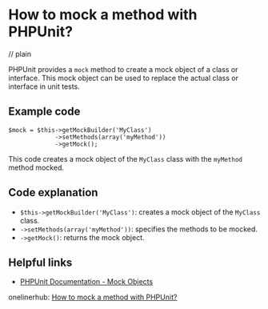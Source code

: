 # How to mock a method with PHPUnit?
// plain

PHPUnit provides a `mock` method to create a mock object of a class or interface. This mock object can be used to replace the actual class or interface in unit tests.

## Example code

```
$mock = $this->getMockBuilder('MyClass')
             ->setMethods(array('myMethod'))
             ->getMock();
```

This code creates a mock object of the `MyClass` class with the `myMethod` method mocked.

## Code explanation

- `$this->getMockBuilder('MyClass')`: creates a mock object of the `MyClass` class.
- `->setMethods(array('myMethod'))`: specifies the methods to be mocked.
- `->getMock()`: returns the mock object.

## Helpful links
- [PHPUnit Documentation - Mock Objects](https://phpunit.readthedocs.io/en/9.2/test-doubles.html#test-doubles)

onelinerhub: [How to mock a method with PHPUnit?](https://onelinerhub.com/phpunit/how-to-mock-a-method-with-phpunit)